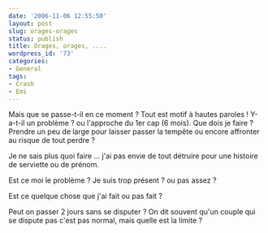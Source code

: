 ```yaml
---
date: '2006-11-06 12:55:50'
layout: post
slug: orages-orages
status: publish
title: Orages, orages, ....
wordpress_id: '73'
categories:
- General
tags:
- Crash
- Emi
---
```


Mais que se passe-t-il en ce moment ? Tout est motif à hautes paroles ! Y-a-t-il un problème ? ou l'approche du 1er cap (6 mois). Que dois je faire ? Prendre un peu de large pour laisser passer la tempête ou encore affronter au risque de tout perdre ?

Je ne sais plus quoi faire ... j'ai pas envie de tout détruire pour une histoire de serviette ou de prénom.

Est ce moi le problème ? Je suis trop présent ? ou pas assez ?

Est ce quelque chose que j'ai fait ou pas fait ?

Peut on passer 2 jours sans se disputer ? On dit souvent qu'un couple qui se dispute pas c'est pas normal, mais quelle est la limite ?
